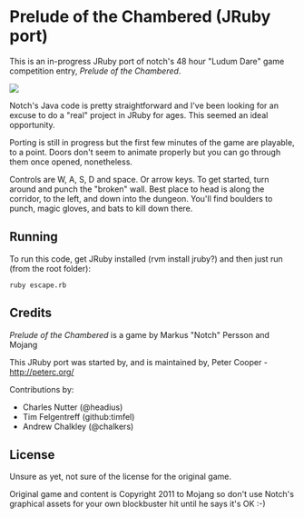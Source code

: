 # Prelude of the Chambered (JRuby port)

This is an in-progress JRuby port of notch's 48 hour "Ludum Dare" game competition entry, _Prelude of the Chambered_.

![](http://no.gd/m/potc-20110823-230659.jpg)

Notch's Java code is pretty straightforward and I've been looking for an excuse to do a "real" project in JRuby for ages. This seemed an ideal opportunity.

Porting is still in progress but the first few minutes of the game are playable, to a point. Doors don't seem to animate properly but you can go through them once opened, nonetheless.

Controls are W, A, S, D and space. Or arrow keys. To get started, turn around and punch the "broken" wall. Best place to head is along the corridor, to the left, and down into the dungeon. You'll find boulders to punch, magic gloves, and bats to kill down there.

## Running

To run this code, get JRuby installed (rvm install jruby?) and then just run (from the root folder):

    ruby escape.rb
    
## Credits

_Prelude of the Chambered_ is a game by Markus "Notch" Persson and Mojang

This JRuby port was started by, and is maintained by, Peter Cooper - http://peterc.org/

Contributions by:

* Charles Nutter (@headius)
* Tim Felgentreff (github:timfel)
* Andrew Chalkley (@chalkers)

## License

Unsure as yet, not sure of the license for the original game.

Original game and content is Copyright 2011 to Mojang so don't use Notch's graphical assets for your own blockbuster hit until he says it's OK :-)